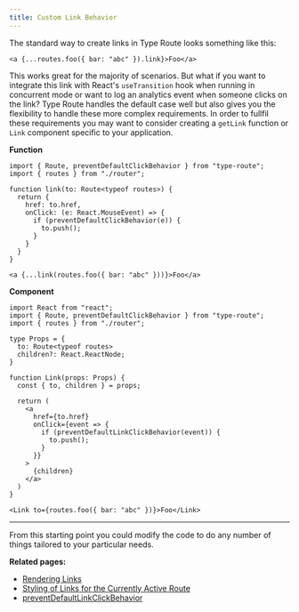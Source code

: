 ```yaml
---
title: Custom Link Behavior
---
```


The standard way to create links in Type Route looks something like this:

```tsx
<a {...routes.foo({ bar: "abc" }).link}>Foo</a>
```

This works great for the majority of scenarios. But what if you want to integrate this link with React's `useTransition` hook when running in concurrent mode or want to log an analytics event when someone clicks on the link? Type Route handles the default case well but also gives you the flexibility to handle these more complex requirements. In order to fullfil these requirements you may want to consider creating a `getLink` function or `Link` component specific to your application.

**Function**

```tsx
import { Route, preventDefaultClickBehavior } from "type-route";
import { routes } from "./router";

function link(to: Route<typeof routes>) {
  return {
    href: to.href,
    onClick: (e: React.MouseEvent) => {
      if (preventDefaultClickBehavior(e)) {
        to.push();
      }
    }
  }
}
```

```tsx
<a {...link(routes.foo({ bar: "abc" }))}>Foo</a>
```

**Component**

```tsx {2,6,15-20}
import React from "react";
import { Route, preventDefaultClickBehavior } from "type-route";
import { routes } from "./router";

type Props = {
  to: Route<typeof routes>
  children?: React.ReactNode;
}

function Link(props: Props) {
  const { to, children } = props;

  return (
    <a
      href={to.href}
      onClick={event => {
        if (preventDefaultLinkClickBehavior(event)) {
          to.push();
        }
      }}
    >
      {children}
    </a>
  )
}
```

```tsx
<Link to={routes.foo({ bar: "abc" })}>Foo</Link>
```

---

From this starting point you could modify the code to do any number of things tailored to your particular needs.

**Related pages:**

- [Rendering Links](./rendering-links.md)
- [Styling of Links for the Currently Active Route](./styling-active-route-link.md)
- [preventDefaultLinkClickBehavior](../api-reference/miscellaneous/prevent-default-link-click-behavior.md)

